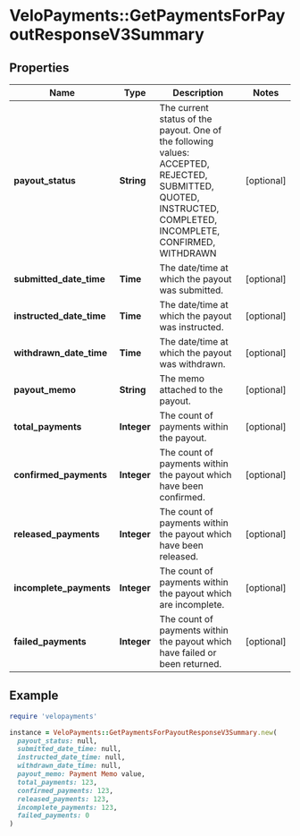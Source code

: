 # VeloPayments::GetPaymentsForPayoutResponseV3Summary

## Properties

| Name | Type | Description | Notes |
| ---- | ---- | ----------- | ----- |
| **payout_status** | **String** | The current status of the payout. One of the following values: ACCEPTED, REJECTED, SUBMITTED, QUOTED, INSTRUCTED, COMPLETED, INCOMPLETE, CONFIRMED, WITHDRAWN | [optional] |
| **submitted_date_time** | **Time** | The date/time at which the payout was submitted. | [optional] |
| **instructed_date_time** | **Time** | The date/time at which the payout was instructed. | [optional] |
| **withdrawn_date_time** | **Time** | The date/time at which the payout was withdrawn. | [optional] |
| **payout_memo** | **String** | The memo attached to the payout. | [optional] |
| **total_payments** | **Integer** | The count of payments within the payout. | [optional] |
| **confirmed_payments** | **Integer** | The count of payments within the payout which have been confirmed. | [optional] |
| **released_payments** | **Integer** | The count of payments within the payout which have been released. | [optional] |
| **incomplete_payments** | **Integer** | The count of payments within the payout which are incomplete. | [optional] |
| **failed_payments** | **Integer** | The count of payments within the payout which have failed or been returned. | [optional] |

## Example

```ruby
require 'velopayments'

instance = VeloPayments::GetPaymentsForPayoutResponseV3Summary.new(
  payout_status: null,
  submitted_date_time: null,
  instructed_date_time: null,
  withdrawn_date_time: null,
  payout_memo: Payment Memo value,
  total_payments: 123,
  confirmed_payments: 123,
  released_payments: 123,
  incomplete_payments: 123,
  failed_payments: 0
)
```

